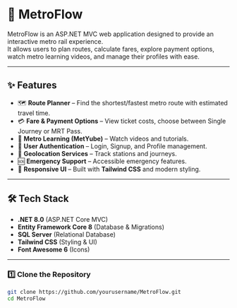 # 🚆 MetroFlow

MetroFlow is an ASP.NET MVC web application designed to provide an interactive metro rail experience.  
It allows users to plan routes, calculate fares, explore payment options, watch metro learning videos, and manage their profiles with ease.

---

## ✨ Features

- 🗺 **Route Planner** – Find the shortest/fastest metro route with estimated travel time.
- 💳 **Fare & Payment Options** – View ticket costs, choose between Single Journey or MRT Pass.
- 🎥 **Metro Learning (MetYube)** – Watch videos and tutorials.
- 👤 **User Authentication** – Login, Signup, and Profile management.
- 📍 **Geolocation Services** – Track stations and journeys.
- 🆘 **Emergency Support** – Accessible emergency features.
- 📱 **Responsive UI** – Built with **Tailwind CSS** and modern styling.

---

## 🛠 Tech Stack

- **.NET 8.0** (ASP.NET Core MVC)  
- **Entity Framework Core 8** (Database & Migrations)  
- **SQL Server** (Relational Database)  
- **Tailwind CSS** (Styling & UI)  
- **Font Awesome 6** (Icons)

---


### 1️⃣ Clone the Repository
```bash
git clone https://github.com/yourusername/MetroFlow.git
cd MetroFlow
